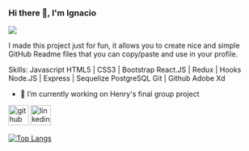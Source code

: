 ### Hi there 👋, I'm Ignacio
![](https://arturssmirnovs.github.io/github-profile-readme-generator/images/banner.png)

I made this project just for fun, it allows you to create nice and simple GitHub Readme files that you can copy/paste and use in your profile.

Skills: Javascript HTML5 | CSS3 | Bootstrap React.JS | Redux | Hooks Node.JS | Express | Sequelize PostgreSQL Git | Github Adobe Xd

- 🔭 I’m currently working on Henry's final group project 


[<img src='https://cdn.jsdelivr.net/npm/simple-icons@3.0.1/icons/github.svg' alt='github' height='40'>](https://github.com/IgnaC02)  [<img src='https://cdn.jsdelivr.net/npm/simple-icons@3.0.1/icons/linkedin.svg' alt='linkedin' height='40'>](https://www.linkedin.com/in/ignacio-cañas-elies-dev/)  

[![Top Langs](https://github-readme-stats.vercel.app/api/top-langs/?username=IgnaC02)](https://github.com/anuraghazra/github-readme-stats)



